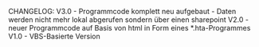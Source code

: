 CHANGELOG:
V3.0 - Programmcode komplett neu aufgebaut
        - Daten werden nicht mehr lokal abgerufen sondern über einen sharepoint
V2.0 - neuer Programmcode auf Basis von html in Form eines *.hta-Programmes
V1.0 - VBS-Basierte Version
